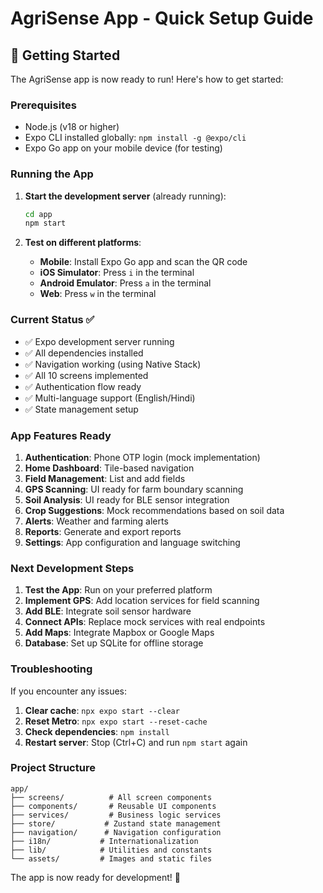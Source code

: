 # AgriSense App - Quick Setup Guide

## 🚀 Getting Started

The AgriSense app is now ready to run! Here's how to get started:

### Prerequisites
- Node.js (v18 or higher)
- Expo CLI installed globally: `npm install -g @expo/cli`
- Expo Go app on your mobile device (for testing)

### Running the App

1. **Start the development server** (already running):
   ```bash
   cd app
   npm start
   ```

2. **Test on different platforms**:
   - **Mobile**: Install Expo Go app and scan the QR code
   - **iOS Simulator**: Press `i` in the terminal
   - **Android Emulator**: Press `a` in the terminal  
   - **Web**: Press `w` in the terminal

### Current Status ✅

- ✅ Expo development server running
- ✅ All dependencies installed
- ✅ Navigation working (using Native Stack)
- ✅ All 10 screens implemented
- ✅ Authentication flow ready
- ✅ Multi-language support (English/Hindi)
- ✅ State management setup

### App Features Ready

1. **Authentication**: Phone OTP login (mock implementation)
2. **Home Dashboard**: Tile-based navigation
3. **Field Management**: List and add fields
4. **GPS Scanning**: UI ready for farm boundary scanning
5. **Soil Analysis**: UI ready for BLE sensor integration
6. **Crop Suggestions**: Mock recommendations based on soil data
7. **Alerts**: Weather and farming alerts
8. **Reports**: Generate and export reports
9. **Settings**: App configuration and language switching

### Next Development Steps

1. **Test the App**: Run on your preferred platform
2. **Implement GPS**: Add location services for field scanning
3. **Add BLE**: Integrate soil sensor hardware
4. **Connect APIs**: Replace mock services with real endpoints
5. **Add Maps**: Integrate Mapbox or Google Maps
6. **Database**: Set up SQLite for offline storage

### Troubleshooting

If you encounter any issues:

1. **Clear cache**: `npx expo start --clear`
2. **Reset Metro**: `npx expo start --reset-cache`
3. **Check dependencies**: `npm install`
4. **Restart server**: Stop (Ctrl+C) and run `npm start` again

### Project Structure

```
app/
├── screens/          # All screen components
├── components/       # Reusable UI components  
├── services/         # Business logic services
├── store/           # Zustand state management
├── navigation/      # Navigation configuration
├── i18n/           # Internationalization
├── lib/            # Utilities and constants
└── assets/         # Images and static files
```

The app is now ready for development! 🎉

